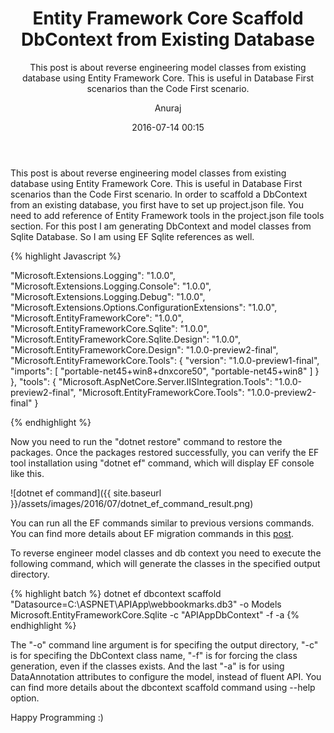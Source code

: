 ﻿---
layout: post
title: "Entity Framework Core Scaffold DbContext from Existing Database"
subtitle: "This post is about reverse engineering model classes from existing database using Entity Framework Core. This is useful in Database First scenarios than the Code First scenario."
date: 2016-07-14 00:15
author: "Anuraj"
comments: true
categories: [ASP.NET Core, Nuget, EF, Entity Framework]
tags: [ASP.NET Core, Nuget, EF, Entity Framework]
header-img: "img/post-bg-01.jpg"
---
This post is about reverse engineering model classes from existing database using Entity Framework Core. This is useful in Database First scenarios than the Code First scenario. In order to scaffold a DbContext from an existing database, you first have to set up project.json file. You need to add reference of Entity Framework tools in the project.json file tools section. For this post I am generating DbContext and model classes from Sqlite Database. So I am using EF Sqlite references as well.

{% highlight Javascript %}

  "Microsoft.Extensions.Logging": "1.0.0",
  "Microsoft.Extensions.Logging.Console": "1.0.0",
  "Microsoft.Extensions.Logging.Debug": "1.0.0",
  "Microsoft.Extensions.Options.ConfigurationExtensions": "1.0.0",
  "Microsoft.EntityFrameworkCore": "1.0.0",
  "Microsoft.EntityFrameworkCore.Sqlite": "1.0.0",
  "Microsoft.EntityFrameworkCore.Sqlite.Design": "1.0.0",
  "Microsoft.EntityFrameworkCore.Design": "1.0.0-preview2-final",
  "Microsoft.EntityFrameworkCore.Tools": {
    "version": "1.0.0-preview1-final",
    "imports": [
      "portable-net45+win8+dnxcore50",
      "portable-net45+win8"
    ]
  }
},
"tools": {
  "Microsoft.AspNetCore.Server.IISIntegration.Tools": "1.0.0-preview2-final",
  "Microsoft.EntityFrameworkCore.Tools": "1.0.0-preview2-final"
}

{% endhighlight %}

Now you need to run the "dotnet restore" command to restore the packages. Once the packages restored successfully, you can verify the EF tool installation using "dotnet ef" command, which will display EF console like this.

![dotnet ef command]({{ site.baseurl }}/assets/images/2016/07/dotnet_ef_command_result.png)

You can run all the EF commands similar to previous versions commands. You can find more details about EF migration commands in this [post](http://dotnetthoughts.net/entity-framework-7-code-first-migrations/).

To reverse engineer model classes and db context you need to execute the following command, which will generate the classes in the specified output directory.

{% highlight batch %}
dotnet ef dbcontext scaffold "Datasource=C:\ASPNET\APIApp\webbookmarks.db3" -o Models Microsoft.EntityFrameworkCore.Sqlite -c "APIAppDbContext" -f -a
{% endhighlight %}

The "-o" command line argument is for specifing the output directory, "-c" is for specifing the DbContext class name, "-f" is for forcing the class generation, even if the classes exists. And the last "-a" is for using DataAnnotation attributes to configure the model, instead of fluent API. You can find more details about the dbcontext scaffold command using --help option.

Happy Programming :)
